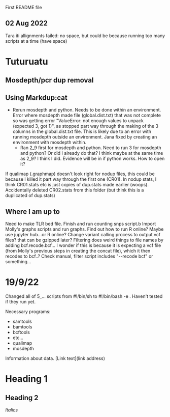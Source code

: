 First README file


## 02 Aug 2022
Tara iti allignments failed: no space, but could be because running too many scripts at a time (have space)

# Tuturuatu
## Mosdepth/pcr dup removal
Using Markdup:cat
-
- Rerun mosdepth and python. Needs to be done within an environment. Error where mosdepth made file (global.dist.txt) that was not complete so was getting error      "ValueError: not enough values to unpack (expected 3, got 1)", as stopped part way through the making of the 3 columns in the global.dist.txt file. This is likely due to an error with running mosdepth outside an environment. Jana fixed by creating an environment with mosdepth within.
    - Ran 2_9 first for mosdepth and python. Need to run 3 for mosdepth and python? Or did I already do that? I think maybe at the same time as 2_9? I think I did. Evidence will be in if python works. How to open it?


If qualimap (.graphmap) doesn't look right for nodup files, this could be because I killed it part way through the first one (CR01).
In nodup stats, I think CR01.stats etc is just copies of dup.stats made earlier (woops). Accidentally deleted CR02.stats from this folder (but think this is a duplicated of dup.stats)

## Where I am up to
Need to make TLR bed file.
Finish and run counting snps script.b
Import Molly's graphs scripts and run graphs. Find out how to run R online? Maybe use jupyter hub...or R online?
Change variant calling process to output vcf files? that can be gzipped later?
Filtering does weird things to file names by adding bcf.recode.bcf... I wonder if this is because it is expecting a vcf file (from Molly's previous steps in creating the concat file), which it then recodes to bcf..? Check manual, filter script includes "--recode bcf" or something...
# 19/9/22
Changed all of 5_... scripts from #!/bin/sh to #!/bin/bash -e . Haven't tested if they run yet.

Necessary programs:
- samtools
- bamtools
- bcftools
- etc...
- qualimap
- mosdepth

Information about data.
[Link text](link address)

# Heading 1
## Heading 2
*Italics*

